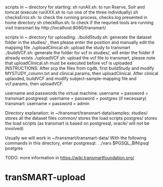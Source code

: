 scripts in ~ directory for starting:
sh runAll.sh:	 	 to run Rserve, Solr and tomcat (execute runXXX.sh to run one of the three individually)
sh checksError.sh:	 to check the running process, checks.log presented in home directory
sh checkRun.sh:		 to check if the requried tools are running
visit transmart by http://localhost:8080/transmart/

scripts in ~ directory for uploading:
./buildStudy.sh:	 generate the dataset folder in the studies/ , then please enter the position and manually edit the mapping file 
./uploadClinical.sh:	 upload the study to transmart
./buildVCF.sh:		 generate the folder for vcf in studies/, will enter the folder if already exists
./uploadVCF.sh:		 upload the vcf file to transmart, please note that uploadClinical.sh must be executed before vcf is uploaded
INSTRUCTIONS:
After scp the files from cgdb, first buildStudy and modify MYSTUDY_column.txt and clinical.params, then uploadClinical.
After clinical uplaoded, buildVCF and modify subject-sample-mapping file and vcf.params, then uploadVCF.

username and passwords
the virtual machine: username = password = transmart
postgresql: username = password = postgres (if necessary)
transmart: username = password = admin

Directory explanation:
in ~/transmart/transmart-data/samples:
studies/ stores all the dataset files
common/ stores the load scripts
postgres/ stores the load scripts (as transmart is based on postgresql, oracle/ will not be involved)

Usually we will work in ~/transmart/transmart-data/
With the following commands in this directory, enter postgresql:
. ./vars
$PGSQL_BIN\psql postgres

TODO: more information in https://wiki.transmartfoundation.org/
# tranSMART-upload
